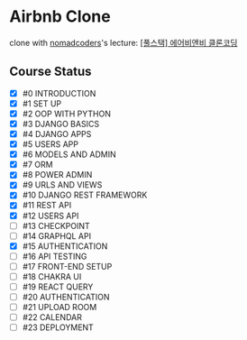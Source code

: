 # Airbnb Clone

clone with [nomadcoders](https://github.com/serranoarevalo)'s lecture: [[풀스택] 에어비앤비 클론코딩](https://nomadcoders.co/airbnb-clone)

## Course Status

- [x] #0 INTRODUCTION
- [x] #1 SET UP
- [x] #2 OOP WITH PYTHON
- [x] #3 DJANGO BASICS
- [x] #4 DJANGO APPS
- [x] #5 USERS APP
- [x] #6 MODELS AND ADMIN
- [x] #7 ORM
- [x] #8 POWER ADMIN
- [x] #9 URLS AND VIEWS
- [x] #10 DJANGO REST FRAMEWORK
- [x] #11 REST API
- [x] #12 USERS API
- [ ] #13 CHECKPOINT
- [ ] #14 GRAPHQL API
- [x] #15 AUTHENTICATION
- [ ] #16 API TESTING
- [ ] #17 FRONT-END SETUP
- [ ] #18 CHAKRA UI
- [ ] #19 REACT QUERY
- [ ] #20 AUTHENTICATION
- [ ] #21 UPLOAD ROOM
- [ ] #22 CALENDAR
- [ ] #23 DEPLOYMENT
